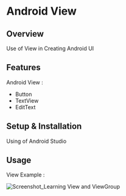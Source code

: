 # Android View

## Overview
Use of View in Creating Android UI

## Features
Android View :
- Button
- TextView
- EditText

## Setup & Installation 
Using of Android Studio

## Usage
View Example :

![Screenshot_Learning View and ViewGroup](https://user-images.githubusercontent.com/56164259/68088598-59b20f80-fe93-11e9-852d-100761101929.png)
